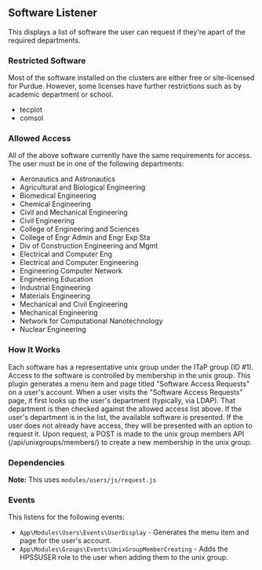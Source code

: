 ## Software Listener

This displays a list of software the user can request if they're apart of the required departments.

### Restricted Software

Most of the software installed on the clusters are either free or site-licensed for Purdue. However, some licenses have further restrictions such as by academic department or school.

* tecplot
* comsol

### Allowed Access

All of the above software currently have the same requirements for access. The user must be in one of the following departments:

* Aeronautics and Astronautics
* Agricultural and Biological Engineering
* Biomedical Engineering
* Chemical Engineering
* Civil and Mechanical Engineering
* Civil Engineering
* College of Engineering and Sciences
* College of Engr Admin and Engr Exp Sta
* Div of Construction Engineering and Mgmt
* Electrical and Computer Eng
* Electrical and Computer Engineering
* Engineering Computer Network
* Engineering Education
* Industrial Engineering
* Materials Engineering
* Mechanical and Civil Engineering
* Mechanical Engineering
* Network for Computational Nanotechnology
* Nuclear Engineering

### How It Works

Each software has a representative unix group under the ITaP group (ID #1). Access to the software is controlled by membership in the unix group. This plugin generates a menu item and page titled "Software Access Requests" on a user's account. When a user visits the "Software Access Requests" page, it first looks up the user's department (typically, via LDAP). That department is then checked against the allowed access list above. If the user's department is in the list, the available software is presented. If the user does not already have access, they will be presented with an option to request it. Upon request, a POST is made to the unix group members API (/api/unixgroups/members/) to create a new membership in the unix group.

### Dependencies

**Note:** This uses `modules/users/js/request.js`

### Events

This listens for the following events:

* `App\Modules\Users\Events\UserDisplay` - Generates the menu item and page for the user's account.
* `App\Modules\Groups\Events\UnixGroupMemberCreating` - Adds the HPSSUSER role to the user when adding them to the unix group.
